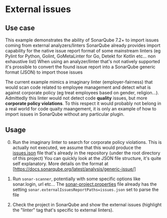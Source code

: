 # External issues

## Use case
This example demonstrates the ability of SonarQube 7.2+ to import issues coming from external analyzers/linters
SonarQube already provides  import capability for the native issue report format of some mainstream linters (eg Pylint for Python, Golint, GoMetaLinter for Go, Detekt for Kotlin etc... non exhaustive list)
When using an analyzer/linter that's not natively supported it's prossible to convert the found issue report into a SonarQube generic format (JSON) to import those issues

The current example mimics a imaginary linter (employer-fairness) that would scan code related to employee management and detect what is
against corporate policy (eg treat employees based on gender, religion...). Admittedly this linter would not detect code **quality** issues, but more **corporate policy violations**. To this respect it would probably not belong in a real world for code quaity maangement, it is only an example of how to import issues in SonarQube without any particular plugin.

## Usage

0. Run the imaginary linter to search for corporate policy violations.
This is actually not executed, we assume that this would produce the [issues.json](issues.json) file that's already in the repository (under the root directory of this project)
You can quickly look at the JSON file structure, it's quite self explanatory. More details on the format at [https://docs.sonarqube.org/latest/analysis/generic-issue/]

1. Run `sonar-scanner`, potentially with some specific options like sonar.login, url etc...
The [sonar-project.properties](sonar-project.properties) file already has the setting `sonar.externalIssuesReportPaths=issues.json` set to parse the file

2.  Check the project in SonarQube and show the external issues (highlight the "linter" tag that's specific to external linters).
